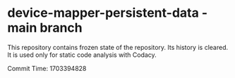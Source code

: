 # device-mapper-persistent-data - main branch

This repository contains frozen state of the repository.
Its history is cleared. It is used only for static code
analysis with Codacy.

Commit Time: 1703394828